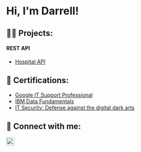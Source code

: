 <h1>Hi, I'm Darrell!</h1>

<h2>👨‍💻 Projects:</h2>

<h4>REST API</h4>

  - [Hospital API](https://github.com/Semaj27/hospitalAPI)

<h2>📄 Certifications:</h2>

  - [Google IT Support Professional](https://www.coursera.org/account/accomplishments/specialization/certificate/AZYYNTKQ7GYL)
  - [IBM Data Fundamentals](https://skills.yourlearning.ibm.com/certificate/PLAN-BC0FAEE8E439)
  - [IT Security: Defense against the digital dark arts](https://www.coursera.org/account/accomplishments/certificate/GPNVG6NQY7RL)
<h2> 🤳 Connect with me:</h2>

[<img align="left" alt="DarrellHolmes | LinkedIn" width="22px" src="https://cdn.jsdelivr.net/npm/simple-icons@v3/icons/linkedin.svg" />][linkedin]



[linkedin]: https://www.linkedin.com/in/semaj-holmes/

<!--
**joshmadakor1/joshmadakor1** is a ✨ _special_ ✨ repository because its `README.md` (this file) appears on your GitHub profile.

Here are some ideas to get you started:

- 🔭 I’m currently working on ...
- 🌱 I’m currently learning ...
- 👯 I’m looking to collaborate on ...
- 🤔 I’m looking for help with ...
- 💬 Ask me about ...
- 📫 How to reach me: ...
- 😄 Pronouns: ...
- ⚡ Fun fact: ...
-->
